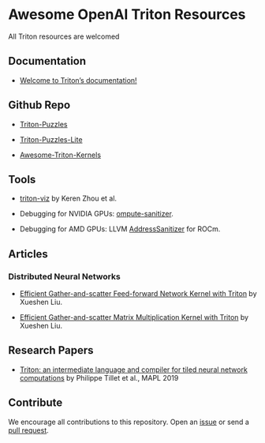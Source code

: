 # Awesome OpenAI Triton Resources
All Triton resources are welcomed


## Documentation
* [Welcome to Triton’s documentation!](https://triton-lang.org)

## Github Repo

* [Triton-Puzzles](https://github.com/srush/Triton-Puzzles/tree/main)

* [Triton-Puzzles-Lite](https://github.com/SiriusNEO/Triton-Puzzles-Lite)

* [Awesome-Triton-Kernels](https://github.com/zinccat/Awesome-Triton-Kernels)

## Tools

* [triton-viz](https://github.com/Deep-Learning-Profiling-Tools/triton-viz) by Keren Zhou et al.

* Debugging for NVIDIA GPUs: [ompute-sanitizer](https://docs.nvidia.com/cuda/compute-sanitizer/index.html).

* Debugging for AMD GPUs: LLVM [AddressSanitizer](https://rocm.docs.amd.com/en/latest/conceptual/using-gpu-sanitizer.html) for ROCm.

## Articles

### Distributed Neural Networks
* [Efficient Gather-and-scatter Feed-forward Network Kernel with Triton](https://xenshinu.github.io/triton_gather_scatter_FFN/) by Xueshen Liu.

* [Efficient Gather-and-scatter Matrix Multiplication Kernel with Triton](https://xenshinu.github.io/triton_gather_scatter/) by Xueshen Liu.

## Research Papers

* [Triton: an intermediate language and compiler for tiled neural network computations](https://dl.acm.org/doi/10.1145/3315508.3329973) by Philippe Tillet et al., MAPL 2019


## Contribute
We encourage all contributions to this repository. Open an [issue](https://github.com/Lurkrazy/awesome-openai-triton-resources/issues) or send a [pull request](https://github.com/Lurkrazy/awesome-openai-triton-resources/pulls).
